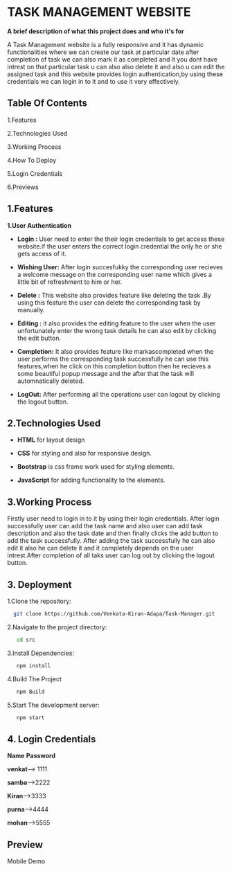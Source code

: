 
# TASK MANAGEMENT WEBSITE

**A brief description of what this project does and who it's for**

A Task Management website is a fully responsive and it has dynamic functionalities where we can create our task at particular date after completion of task we can also mark it as completed and it you dont have intrest on that particular task u can also also delete it and also u can edit the assigned task and this website provides login authentication,by using these credentials we can  login in to it and to use it very effectively. 


## Table Of Contents
1.Features

2.Technologies Used

3.Working Process

4.How To Deploy

5.Login Credentials

6.Previews

## 1.Features
**1.User Authentication**

* **Login :** User need to enter the their login credentials to get access these website.if the user enters the correct login credential the only he or she gets access of it.

* **Wishing User:** After login succesfukky the corresponding user recieves a welcome message on the corresponding user name which gives a little bit of refreshment  to him or her.

* **Delete :** This website also provides feature like deleting the task .By using this feature the user can delete the corresponding task by manually.

* **Editing :** it also provides the editing feature to the user when the user unfortunately enter the wrong task details he can also edit by clicking the edit button.

* **Completion:** It also provides feature like markascompleted when the user performs the corresponding task successfully he can use this features,when he click on this completion button then he recieves a some beautiful popup message and the after that the task will automnatically deleted.

* **LogOut:** After performing all the operations user can logout by clicking the logout button.

## 2.Technologies Used
* **HTML** for layout design

* **CSS** for styling and also for responsive design. 

* **Bootstrap** is css frame work used for styling elements.

* **JavaScript** for adding functionality to the elements.



## 3.Working Process
Firstly user need to login in to it by using their login credentials. After login successfully user can add the task name and also user can add task description and also the task date and then finally clicks the add button to add the task successfully.
After adding the task successfully he can also edit it also he can delete it and it completely depends on the user intrest.After completion of all taks user can log out by clicking the logout button.
## 3. Deployment

1.Clone the repository:

```bash
  git clone https://github.com/Venkata-Kiran-Adapa/Task-Manager.git
```

2.Navigate to the project directory:

```bash
   cd src
```

3.Install Dependencies:

```bash
   npm install
```

4.Build The Project

```bash
   npm Build
```

5.Start The development server:

```bash
   npm start
```
## 4. Login Credentials
**Name**    **Password**

**venkat**--> 1111

**samba**-->2222

**Kiran**-->3333

**purna**-->4444

**mohan**-->5555



## Preview

Mobile Demo


